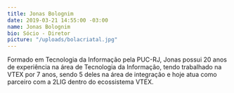 ```yaml
---
title: Jonas Bolognim
date: 2019-03-21 14:55:00 -03:00
name: Jonas Bolognim
bio: Sócio - Diretor
picture: "/uploads/bolacriatal.jpg"
---
```


Formado em Tecnologia da Informação pela PUC-RJ, Jonas possui 20 anos de experiência na área de Tecnologia da Informação, tendo trabalhado na VTEX por 7 anos, sendo 5 deles na área de integração e hoje atua como parceiro com a 2LIG dentro do ecossistema VTEX.
